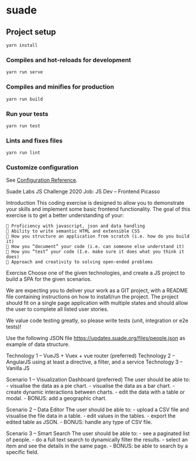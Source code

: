 # suade

## Project setup
```
yarn install
```

### Compiles and hot-reloads for development
```
yarn run serve
```

### Compiles and minifies for production
```
yarn run build
```

### Run your tests
```
yarn run test
```

### Lints and fixes files
```
yarn run lint
```

### Customize configuration
See [Configuration Reference](https://cli.vuejs.org/config/).


Suade Labs
JS Challenge 2020
Job: JS Dev – Frontend Picasso

Introduction
This coding exercise is designed to allow you to demonstrate your skills and implement some basic frontend functionality. The goal of this exercise is to get a better understanding of your:

	 Proficiency with javascript, json and data handling
	 Ability to write semantic HTML and extensible CSS
	 How you structure an application from scratch (i.e. how do you build it)
	 How you “document” your code (i.e. can someone else understand it)
	 How you “test” your code (I.e. make sure it does what you think it does)
	 Approach and creativity to solving open-ended problems

Exercise
Choose one of the given technologies, and create a JS project to build a SPA for the given scenarios.

We are expecting you to deliver your work as a GIT project, with a README file containing instructions on how to install/run the project. The project should fit on a single page application with multiple states and should allow the user to complete all listed user stories.

We value code testing greatly, so please write tests (unit, integration or e2e tests)!

Use the following JSON file https://updates.suade.org/files/people.json as example of data structure.

Technology 1 – VueJS + Vuex + vue router (preferred)
Technology 2 – AngularJS using at least a directive, a filter, and a service
Technology 3 – Vanilla JS

Scenario 1 – Visualization Dashboard (preferred)
	The user should be able to:
	- visualise the data as a pie chart.
	- visualise the data as a bar chart.
	- create dynamic interactions between charts.
	- edit the data with a table or modal.
	- BONUS: add a geographic chart.

Scenario 2 – Data Editor
	The user should be able to:
	- upload a CSV file and visualise the file data in a table.
	- edit values in the tables.
	- export the edited table as JSON.
	- BONUS: handle any type of CSV file.

Scenario 3 – Smart Search
	The user should be able to:
	- see a paginated list of people.
	- do a full text search to dynamically filter the results.
	- select an item and see the details in the same page.
	- BONUS: be able to search by a specific field.
